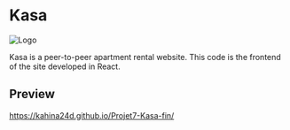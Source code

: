 # Kasa 

![Logo](src/assets/LOGO.png)

Kasa is a peer-to-peer apartment rental website. 
This code is the frontend of the site developed in React.


## Preview
https://kahina24d.github.io/Projet7-Kasa-fin/


 

